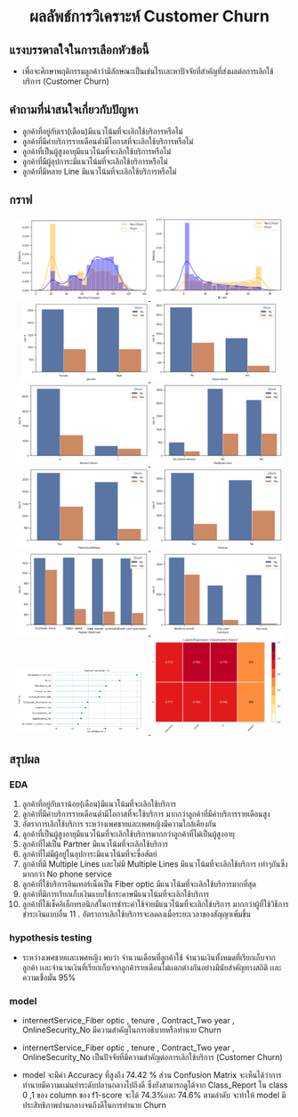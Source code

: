 <h1 align="center">ผลลัพธ์การวิเคราะห์ Customer Churn</h1>

## **แรงบรรดาลใจในการเลือกหัวข้อนี้**
- เพื่อจะศึกษาพฤติกรรมลูกค้าว่ามีลักษณะเป็นเช่นไรเเละหาปัจจัยที่สำคัญที่ส่งผลต่อการเลิกใช้บริการ (Customer Churn) 

## **คำถามที่น่าสนใจเกี่ยวกับปัญหา**
- ลูกค้าที่อยู่กับเรา(เดือน)มีแนวโน้มที่จะเลิกใช้บริการหรือไม่
- ลูกค้าที่มีค่าบริการรายเดือนต่ำมีโอกาสที่จะเลิกใช้บริการหรือไม่
- ลูกค้าที่เป็นผู้สูงอายุมีแนวโน้มที่จะเลิกใช้บริการหรือไม่
- ลูกค้าที่มีผู้อุปการะมีแนวโน้มที่จะเลิกใช้บริการหรือไม่
- ลูกค้าที่มีหลาย Line มีแนวโน้มที่จะเลิกใช้บริการหรือไม่

## **กราฟ**

<p align="center">
    <a href="#readme">
        <img src="img\monthlyCharges.png" width=47% alt="" srcset="">
        <img src="img\tenure.png" width=47% alt="" srcset="">
        <img src="img\gender1.png" width=45% alt="" srcset="">
        <img src="img\Dependents.png" width=45% alt="" srcset="">
        <img src="img\Senior.png" width=47% alt="" srcset="">
        <img src="img\MultipleLines.png" width=47% alt="" srcset="">
        <img src="img\paper.png" width=47% alt="" srcset="">
        <img src="img\Partner.png" width=47% alt="" srcset="">
        <img src="img\paymentMethod.png" width=47% alt="" srcset="">
        <img src="img\conTract.png" width=47% alt="" srcset="">
        <img src="img\feature.png" width=47% alt="" srcset="">
        <img src="img\report.png" width=47% alt="" srcset="">
    </a>
</p>

## **สรุปผล**

### EDA
1. ลูกค้าที่อยู่กับเราน้อย(เดือน)มีแนวโน้มที่จะเลิกใช้บริการ
2. ลูกค้าที่มีค่าบริการรายเดือนต่ำมีโอกาสที่จะใช้บริการ มากกว่าลูกค้าที่มีค่าบริการรายเดือนสูง
3. อัตราการเลิกใช้บริการ ระหว่างเพศชายและเพศหญิงมีความใกล้เคียงกัน
4. ลูกค้าที่เป็นผู้สูงอายุมีแนวโน้มที่จะเลิกใช้บริการมากกว่าลูกค้าที่ไม่เป็นผู้สูงอายุ
5. ลูกค้าที่ไม่เป็น Partner มีแนวโน้มที่จะเลิกใช้บริการ
6. ลูกค้าที่ไม่มีผู้อยู่ในอุปการะมีแนวโน้มที่จะซื่อสัตย์
7. ลูกค้าที่มี Multiple Lines เเละไม่มี Multiple Lines มีแนวโน้มที่จะเลิกใช้บริการ เท่าๆกันซึ่งมากกว่า No phone service
8. ลูกค้าที่ใช้บริการอินเทอร์เน็ตเป็น Fiber optic มีแนวโน้มที่จะเลิกใช้บริการมากที่สุด
9. ลูกค้าที่มีการเรียกเก็บเงินแบบใช้กระดาษมีแนวโน้มที่จะเลิกใช้บริการ
10. ลูกค้าที่ใช้เช็คอิเล็กทรอนิกส์ในการชำระค่าใช้จ่ายมีแนวโน้มที่จะเลิกใช้บริการ มากกว่าผู้ที่ใช้วิธีการชำระเงินแบบอื่น
11 . อัตราการเลิกใช้บริการจะลดลงเมื่อระยะเวลาของสัญญาเพิ่มขึ้น

### hypothesis testing
- ระหว่างเพศชายเเละเพศหญิง พบว่า จำนวนเดือนที่ลูกค้าใช้ จำนวนเงินทั้งหมดที่เรียกเก็บจากลูกค้า เเละจำนวนเงินที่เรียกเก็บจากลูกค้ารายเดือนไม่เเตกต่างกันอย่างมีนัยสำคัญทางสถิติ เเละความเชื่อมั่น 95%

### model
- internertService_Fiber optic , tenure , Contract_Two year , OnlineSecurity_No มีความสำคัญในการอธิบายหรือทำนาย Churn

- internertService_Fiber optic , tenure , Contract_Two year , OnlineSecurity_No เป็นปัจจัยที่มีความสำคัญต่อการเลิกใช้บริการ (Customer Churn) 

- model จะมีค่า Accuracy ที่สูงถึง 74.42 % ส่วน Confusion Matrix จะเห็นได้ว่าการทำนายมีความเเม่นยำระดับปลานกลางไปถึงดี  ซึ่งยังสามารถดูได้จาก Class_Report ใน class 0 ,1 ของ column ของ f1-score จะได้ 74.3%เเละ 74.6% ตามลำดับ  จะทำให้ model มีประสิทธิภาพปานกลางจนถึงดีในการทำนาย Churn
